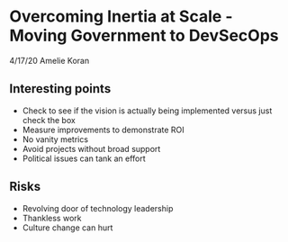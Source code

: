 # Overcoming Inertia at Scale - Moving Government to DevSecOps
4/17/20
Amelie Koran

## Interesting points
- Check to see if the vision is actually being implemented versus just check the box
- Measure improvements to demonstrate ROI
- No vanity metrics
- Avoid projects without broad support
- Political issues can tank an effort

## Risks
- Revolving door of technology leadership
- Thankless work
- Culture change can hurt
